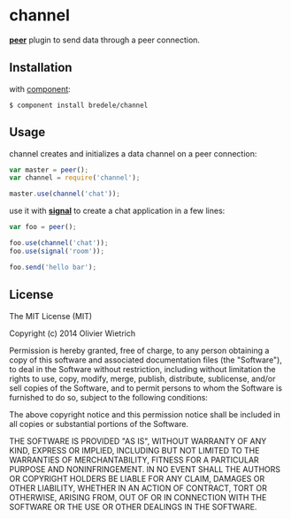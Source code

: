 channel
=======

**[peer](http://github.com/bredele/peer)** plugin to send data through a peer connection.


## Installation

with [component](http://github.com/component/component):

	$ component install bredele/channel


## Usage

  channel creates and initializes a data channel on a peer connection:

```js
var master = peer();
var channel = require('channel');

master.use(channel('chat'));
```

  use it with **[signal](http://github.com/bredele/signal)** to create a chat application in a few lines:

```js
var foo = peer();

foo.use(channel('chat'));
foo.use(signal('room'));

foo.send('hello bar');
```

## License

The MIT License (MIT)

Copyright (c) 2014 Olivier Wietrich

Permission is hereby granted, free of charge, to any person obtaining a copy
of this software and associated documentation files (the "Software"), to deal
in the Software without restriction, including without limitation the rights
to use, copy, modify, merge, publish, distribute, sublicense, and/or sell
copies of the Software, and to permit persons to whom the Software is
furnished to do so, subject to the following conditions:

The above copyright notice and this permission notice shall be included in all
copies or substantial portions of the Software.

THE SOFTWARE IS PROVIDED "AS IS", WITHOUT WARRANTY OF ANY KIND, EXPRESS OR
IMPLIED, INCLUDING BUT NOT LIMITED TO THE WARRANTIES OF MERCHANTABILITY,
FITNESS FOR A PARTICULAR PURPOSE AND NONINFRINGEMENT. IN NO EVENT SHALL THE
AUTHORS OR COPYRIGHT HOLDERS BE LIABLE FOR ANY CLAIM, DAMAGES OR OTHER
LIABILITY, WHETHER IN AN ACTION OF CONTRACT, TORT OR OTHERWISE, ARISING FROM,
OUT OF OR IN CONNECTION WITH THE SOFTWARE OR THE USE OR OTHER DEALINGS IN THE
SOFTWARE.
